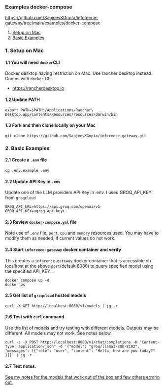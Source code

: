 ### Examples docker-compose

https://github.com/SanjeevKGupta/inference-gateway/tree/main/examples/docker-compose

1. [Setup on Mac](#1-setup-on-mac)
2. [Basic Examples](#2-basic-examples)


### 1. Setup on Mac
#### 1.1 You will need `docker`CLI 
Docker desktop having restriction on Mac. Use rancher desktop instead. Comes with `docker` CLI.
- https://rancherdesktop.io
#### 1.2 Update PATH
```
export PATH=$PATH:/Applications/Rancher\ Desktop.app/Contents/Resources/resources/darwin/bin
```
#### 1.3 Fork and then clone locally on your Mac 
```
git clone https://github.com/SanjeevKGupta/inference-gateway.git
```
### 2. Basic Examples
#### 2.1 Create a `.env` file
```
cp .env.example .env
```
#### 2.2 Update API Key in `.env`
Update one of the LLM providers API Key in .env. I used GROQ_API_KEY from `groqcloud`
```
GROQ_API_URL=https://api.groq.com/openai/v1
GROQ_API_KEY=<groq-api-key>
```
#### 2.3 Review `docker-compose.yml` file
Note use of `.env` file,  `port`, `cpu` and `memory` resources used. You may have to modify them as needed, if current values do not work. 
#### 2.4 Start `inference-gateway` docker container and verify
This creates a `inference-gateway` docker container that is accessible on localhost at the above `port`(default 8080) 
to query specified model using the specified API_KEY . 
```
docker compose up -d
docker ps
```
#### 2.5 Get list of `groqcloud` hosted models
```
curl -X GET http://localhost:8080/v1/models | jq -r
```
#### 2.6 Test with `curl` command
Use the list of models and try testing with different models. Outputs may be different. All models may not work. See notes below.
```
curl -s -X POST http://localhost:8080/v1/chat/completions -H "Content-Type: application/json" -d '{"model": "groq/llama3-70b-8192", "messages": [{"role": "user", "content": "Hello, how are you today?" }]}' | jq -r
```
#### 2.7 Test notes.
[See my notes for the models that work out of the box and few others errorin out.](../my-notes-llms-access-using-groq-api-key.md)





